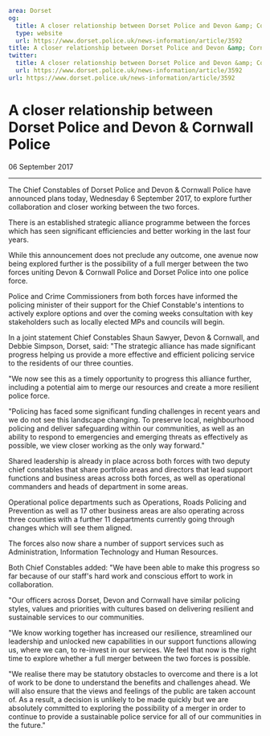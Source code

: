```yaml
area: Dorset
og:
  title: A closer relationship between Dorset Police and Devon &amp; Cornwall Police
  type: website
  url: https://www.dorset.police.uk/news-information/article/3592
title: A closer relationship between Dorset Police and Devon &amp; Cornwall Police |
twitter:
  title: A closer relationship between Dorset Police and Devon &amp; Cornwall Police
  url: https://www.dorset.police.uk/news-information/article/3592
url: https://www.dorset.police.uk/news-information/article/3592
```

# A closer relationship between Dorset Police and Devon & Cornwall Police

06 September 2017

* * *

The Chief Constables of Dorset Police and Devon & Cornwall Police have announced plans today, Wednesday 6 September 2017, to explore further collaboration and closer working between the two forces.

There is an established strategic alliance programme between the forces which has seen significant efficiencies and better working in the last four years.

While this announcement does not preclude any outcome, one avenue now being explored further is the possibility of a full merger between the two forces uniting Devon & Cornwall Police and Dorset Police into one police force.

Police and Crime Commissioners from both forces have informed the policing minister of their support for the Chief Constable's intentions to actively explore options and over the coming weeks consultation with key stakeholders such as locally elected MPs and councils will begin.

In a joint statement Chief Constables Shaun Sawyer, Devon & Cornwall, and Debbie Simpson, Dorset, said: "The strategic alliance has made significant progress helping us provide a more effective and efficient policing service to the residents of our three counties.

"We now see this as a timely opportunity to progress this alliance further, including a potential aim to merge our resources and create a more resilient police force.

"Policing has faced some significant funding challenges in recent years and we do not see this landscape changing. To preserve local, neighbourhood policing and deliver safeguarding within our communities, as well as an ability to respond to emergencies and emerging threats as effectively as possible, we view closer working as the only way forward."

Shared leadership is already in place across both forces with two deputy chief constables that share portfolio areas and directors that lead support functions and business areas across both forces, as well as operational commanders and heads of department in some areas.

Operational police departments such as Operations, Roads Policing and Prevention as well as 17 other business areas are also operating across three counties with a further 11 departments currently going through changes which will see them aligned.

The forces also now share a number of support services such as Administration, Information Technology and Human Resources.

Both Chief Constables added: "We have been able to make this progress so far because of our staff's hard work and conscious effort to work in collaboration.

"Our officers across Dorset, Devon and Cornwall have similar policing styles, values and priorities with cultures based on delivering resilient and sustainable services to our communities.

"We know working together has increased our resilience, streamlined our leadership and unlocked new capabilities in our support functions allowing us, where we can, to re-invest in our services. We feel that now is the right time to explore whether a full merger between the two forces is possible.

"We realise there may be statutory obstacles to overcome and there is a lot of work to be done to understand the benefits and challenges ahead. We will also ensure that the views and feelings of the public are taken account of. As a result, a decision is unlikely to be made quickly but we are absolutely committed to exploring the possibility of a merger in order to continue to provide a sustainable police service for all of our communities in the future."
